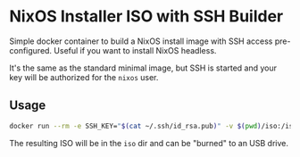 # NixOS Installer ISO with SSH Builder

Simple docker container to build a NixOS install image with SSH access pre-configured. Useful if you want to install NixOS headless.

It's the same as the standard minimal image, but SSH is started and your key will be authorized for the `nixos` user.


## Usage

```bash
docker run --rm -e SSH_KEY="$(cat ~/.ssh/id_rsa.pub)" -v $(pwd)/iso:/iso ghcr.io/splitbrain/nixsshinstall:main
```

The resulting ISO will be in the `iso` dir and can be "burned" to an USB drive.
